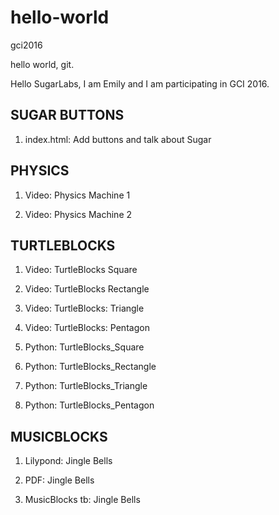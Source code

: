 # hello-world
gci2016

hello world, git.

Hello SugarLabs, I am Emily and I am participating in GCI 2016.

SUGAR BUTTONS
----
1. index.html: Add buttons and talk about Sugar

PHYSICS
----
1. Video: Physics Machine 1

2. Video: Physics Machine 2

TURTLEBLOCKS
----
1. Video: TurtleBlocks Square

2. Video: TurtleBlocks Rectangle

4. Video: TurtleBlocks: Triangle

5. Video: TurtleBlocks: Pentagon

6. Python: TurtleBlocks_Square

7. Python: TurtleBlocks_Rectangle

8. Python: TurtleBlocks_Triangle

9. Python: TurtleBlocks_Pentagon

MUSICBLOCKS
----
1. Lilypond: Jingle Bells

2. PDF: Jingle Bells

3. MusicBlocks tb: Jingle Bells
